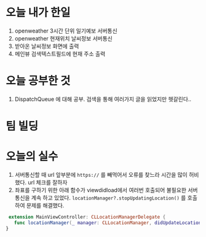 # 오늘 내가 한일
1. openweather 3시간 단위 일기예보 서버통신
2. openweather 현재위치 날씨정보 서버통신
3. 받아온 날씨정보 화면에 출력
4. 메인뷰 검색텍스트필드에 현재 주소 출력

  

# 오늘 공부한 것
  1. DispatchQueue 에 대해 공부. 검색을 통해 여러가지 글을 읽었지만 헷갈린다..

# 팀 빌딩

# 오늘의 실수 
 1. 서버통신할 때 url 앞부분에 `https://` 를 빼먹어서 오류를 찾느라 시간을 많이 허비했다. url 체크를 잘하자
 2. 좌표를 구하기 위한 아래 함수가 viewdidload에서 여러번 호출되어 불필요한 서버통신을 계속 하고 있었다. `locationManager?.stopUpdatingLocation()` 를 호출하여 문제를 해결했다.
 ``` swift
  extension MainViewController: CLLocationManagerDelegate {
    func locationManager(_ manager: CLLocationManager, didUpdateLocations locations: [CLLocation]) 
}
 ```
 